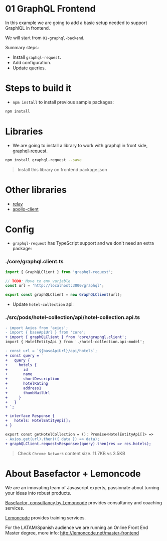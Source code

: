 # 01 GraphQL Frontend

In this example we are going to add a basic setup needed to support GraphlQL in frontend.

We will start from `01-graphql-backend`.

Summary steps:

- Install `graphql-request`.
- Add configuration.
- Update queries.

# Steps to build it

- `npm install` to install previous sample packages:

```bash
npm install
```

# Libraries

- We are going to install a library to work with graphql in front side, [graphql-request](https://github.com/prisma-labs/graphql-request).

```bash
npm install graphql-request --save
```

> Install this library on frontend package.json

# Other libraries

- [relay](https://github.com/facebook/relay)
- [apollo-client](https://github.com/apollographql/apollo-client)

# Config

- `graphql-request` has TypeScript support and we don't need an extra package:

### ./core/graphql.client.ts

```javascript
import { GraphQLClient } from 'graphql-request';

// TODO: Move to env variable
const url = 'http://localhost:3000/graphql';

export const graphQLClient = new GraphQLClient(url);

```

- Update `hotel-collection` api:

### ./src/pods/hotel-collection/api/hotel-collection.api.ts

```diff
- import Axios from 'axios';
- import { baseApiUrl } from 'core';
+ import { graphQLClient } from 'core/graphql.client';
import { HotelEntityApi } from './hotel-collection.api-model';

- const url = `${baseApiUrl}/api/hotels`;
+ const query = `
+   query {
+     hotels {
+       id
+       name
+       shortDescription
+       hotelRating
+       address1
+       thumbNailUrl
+     }
+   }
+ `;

+ interface Response {
+   hotels: HotelEntityApi[];
+ }

export const getHotelCollection = (): Promise<HotelEntityApi[]> =>
- Axios.get(url).then(({ data }) => data);
+ graphQLClient.request<Response>(query).then(res => res.hotels);

```

> Check `Chrome Network` content size. 11.7KB vs 3.5KB

# About Basefactor + Lemoncode

We are an innovating team of Javascript experts, passionate about turning your ideas into robust products.

[Basefactor, consultancy by Lemoncode](http://www.basefactor.com) provides consultancy and coaching services.

[Lemoncode](http://lemoncode.net/services/en/#en-home) provides training services.

For the LATAM/Spanish audience we are running an Online Front End Master degree, more info: http://lemoncode.net/master-frontend
